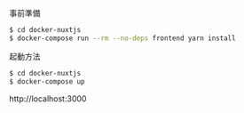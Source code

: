 事前準備
```bash
$ cd docker-nuxtjs
$ docker-compose run --rm --no-deps frontend yarn install
```

起動方法

```bash
$ cd docker-nuxtjs
$ docker-compose up
```

http://localhost:3000
